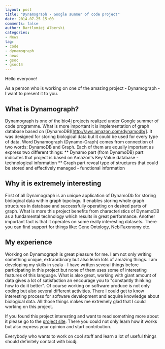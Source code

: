 ```yaml
---
layout: post
title: "Dynamograph - Google summer of code project"
date: 2014-07-25 15:00
comments: false
author: Bartlomiej Alberski
categories:
- News
tag:
- code
- dynamograph
- news
- gsoc
- gsoc14
---
```



Hello everyone!

As a person who is working on one of the amazing project - Dynamograph - I want to present it to you.

## What is Dynamograph?

Dynamograph is one of the bio4j projects realized under Google summer of code programme. What is more important it is implementation of graph database based on [DynamoDB][http://aws.amazon.com/dynamodb/]. It was designed for storing biological data but it could be used for every type of data.
Word Dynamograph (Dynamo-Graph) comes from connection of two words: DynamoDB and Graph. Each of them are equally important as express two different things:
** Dynamo part (from DynamoDB) part indicates that project is based on Amazon's Key Value database - technological information
** Graph part reveal type of structures that could be stored and effectively managed - functional information

## Why it is extremely interesting

First of all Dynamograph is an unique application of DynamoDb for storing biological data within graph topology. It enables storing whole graph structures in database and successfully operating on desired parts of graph.
What is more this project benefits from characteristics of DynamoDB as a fundamental technology which results in great performance.
Another important fact is that it operates on some really interesting datasets. There you can find support for things like: Gene Ontology, NcbiTaxonomy etc.

## My experience

Working on Dynamograph is great pleasure for me. I am not only writing something unique, extraordinary but also learn lots of amazing things.
I am developing my skills in scala - I have written several things before participating in this project but none of them uses some of interesting features of this language.
What is also great, working with giant amount of data gives a lot of satisfaction an encourage you to "constantly thinking how to do it better".
Of course working on software produce is not only coding but also several different activities. There I could get to know interesting process for software development and acquire knowledge about biological data.
All those things makes me extremely glad that I could working on this project.


If you found this project interesting and want to read something more about it please go to the [project site](https://github.com/bio4j/dynamograph).
There you could not only learn how it works but also express your opinion and start contribution.

Everybody who wants to work on cool stuff and learn a lot of useful things should definitely contact with bio4j.